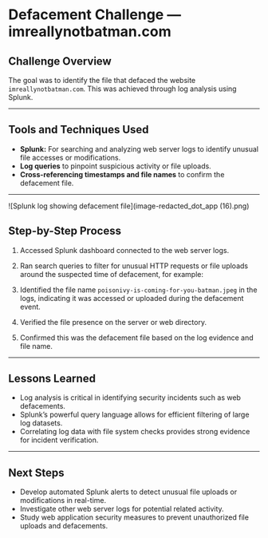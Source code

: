 # Defacement Challenge — imreallynotbatman.com

## Challenge Overview  
The goal was to identify the file that defaced the website `imreallynotbatman.com`. This was achieved through log analysis using Splunk.

---

## Tools and Techniques Used

- **Splunk:** For searching and analyzing web server logs to identify unusual file accesses or modifications.
- **Log queries** to pinpoint suspicious activity or file uploads.
- **Cross-referencing timestamps and file names** to confirm the defacement file.

---
![Splunk log showing defacement file](image-redacted_dot_app (16).png)


## Step-by-Step Process

1. Accessed Splunk dashboard connected to the web server logs.

2. Ran search queries to filter for unusual HTTP requests or file uploads around the suspected time of defacement, for example:


3. Identified the file name `poisonivy-is-coming-for-you-batman.jpeg` in the logs, indicating it was accessed or uploaded during the defacement event.

4. Verified the file presence on the server or web directory.

5. Confirmed this was the defacement file based on the log evidence and file name.

---

## Lessons Learned

- Log analysis is critical in identifying security incidents such as web defacements.  
- Splunk’s powerful query language allows for efficient filtering of large log datasets.  
- Correlating log data with file system checks provides strong evidence for incident verification.

---

## Next Steps

- Develop automated Splunk alerts to detect unusual file uploads or modifications in real-time.  
- Investigate other web server logs for potential related activity.  
- Study web application security measures to prevent unauthorized file uploads and defacements.


